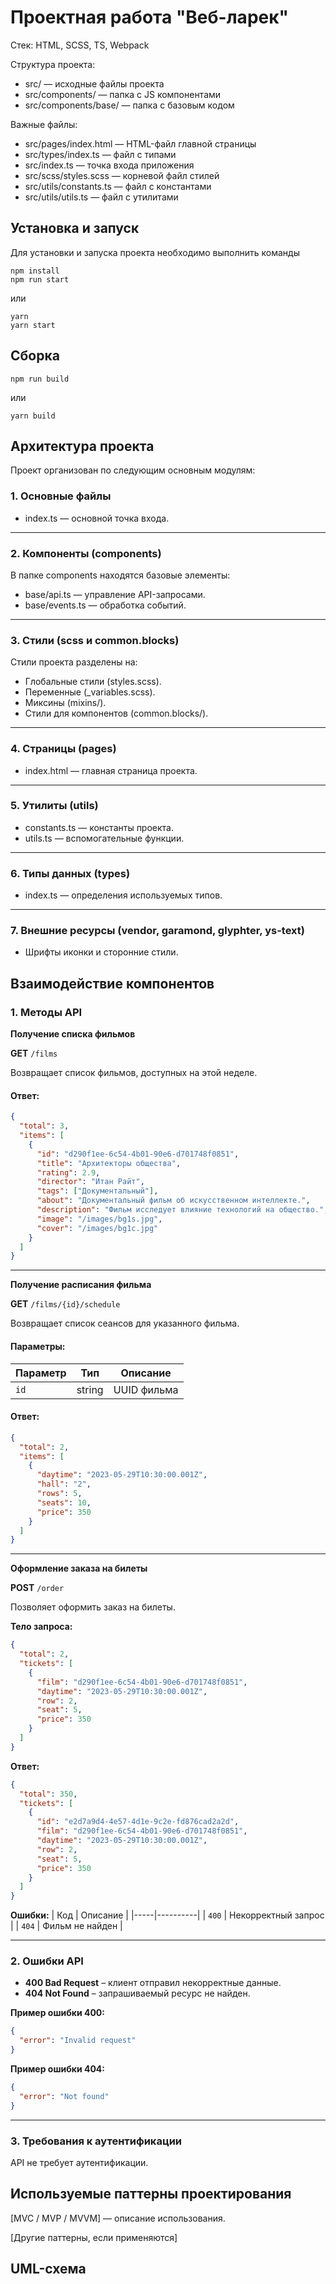 # Проектная работа "Веб-ларек"

Стек: HTML, SCSS, TS, Webpack

Структура проекта:
- src/ — исходные файлы проекта
- src/components/ — папка с JS компонентами
- src/components/base/ — папка с базовым кодом

Важные файлы:
- src/pages/index.html — HTML-файл главной страницы
- src/types/index.ts — файл с типами
- src/index.ts — точка входа приложения
- src/scss/styles.scss — корневой файл стилей
- src/utils/constants.ts — файл с константами
- src/utils/utils.ts — файл с утилитами

## Установка и запуск
Для установки и запуска проекта необходимо выполнить команды

```
npm install
npm run start
```

или

```
yarn
yarn start
```
## Сборка

```
npm run build
```

или

```
yarn build
```

## Архитектура проекта

Проект организован по следующим основным модулям:

### **1. Основные файлы**
* index.ts — основной точка входа.

---

### **2. Компоненты (components)**

В папке components находятся базовые элементы:
* base/api.ts — управление API-запросами.
* base/events.ts — обработка событий.

---

### **3. Стили (scss и common.blocks)**

Стили проекта разделены на:
* Глобальные стили (styles.scss).
* Переменные (_variables.scss).
* Миксины (mixins/).
* Стили для компонентов (common.blocks/).

---

### **4. Страницы (pages)**
* index.html — главная страница проекта.

---

### **5. Утилиты (utils)**
* constants.ts — константы проекта.
* utils.ts — вспомогательные функции.

---

### **6. Типы данных (types)**
* index.ts — определения используемых типов.

---

### **7. Внешние ресурсы (vendor, garamond, glyphter, ys-text)**
* Шрифты иконки и сторонние стили.

## Взаимодействие компонентов

### **1. Методы API**

**Получение списка фильмов**

**GET** `/films`  

Возвращает список фильмов, доступных на этой неделе.

#### **Ответ:**
```json
{
  "total": 3,
  "items": [
    {
      "id": "d290f1ee-6c54-4b01-90e6-d701748f0851",
      "title": "Архитекторы общества",
      "rating": 2.9,
      "director": "Итан Райт",
      "tags": ["Документальный"],
      "about": "Документальный фильм об искусственном интеллекте.",
      "description": "Фильм исследует влияние технологий на общество.",
      "image": "/images/bg1s.jpg",
      "cover": "/images/bg1c.jpg"
    }
  ]
}
```

---

**Получение расписания фильма**

**GET** `/films/{id}/schedule`  

Возвращает список сеансов для указанного фильма.

#### **Параметры:**
| Параметр | Тип     | Описание |
|----------|--------|-----------|
| `id`     | string | UUID фильма |

#### **Ответ:**
```json
{
  "total": 2,
  "items": [
    {
      "daytime": "2023-05-29T10:30:00.001Z",
      "hall": "2",
      "rows": 5,
      "seats": 10,
      "price": 350
    }
  ]
}
```

---

**Оформление заказа на билеты**

**POST** `/order`  

Позволяет оформить заказ на билеты.

**Тело запроса:**
```json
{
  "total": 2,
  "tickets": [
    {
      "film": "d290f1ee-6c54-4b01-90e6-d701748f0851",
      "daytime": "2023-05-29T10:30:00.001Z",
      "row": 2,
      "seat": 5,
      "price": 350
    }
  ]
}
```

**Ответ:**
```json
{
  "total": 350,
  "tickets": [
    {
      "id": "e2d7a9d4-4e57-4d1e-9c2e-fd876cad2a2d",
      "film": "d290f1ee-6c54-4b01-90e6-d701748f0851",
      "daytime": "2023-05-29T10:30:00.001Z",
      "row": 2,
      "seat": 5,
      "price": 350
    }
  ]
}
```

**Ошибки:**
| Код | Описание |
|-----|----------|
| `400` | Некорректный запрос |
| `404` | Фильм не найден |

---

### **2. Ошибки API**

- **400 Bad Request** – клиент отправил некорректные данные.  
- **404 Not Found** – запрашиваемый ресурс не найден.  

**Пример ошибки 400:**
```json
{
  "error": "Invalid request"
}
```

**Пример ошибки 404:**
```json
{
  "error": "Not found"
}
```

---

### **3. Требования к аутентификации**

API не требует аутентификации.

## Используемые паттерны проектирования

[MVC / MVP / MVVM] — описание использования.

[Другие паттерны, если применяются]

## UML-схема

